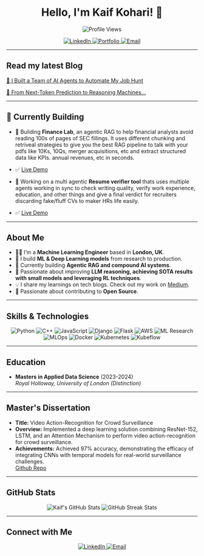 <h1 align="center">Hello, I'm Kaif Kohari! 👋</h1>

<p align="center">
  <img src="https://komarev.com/ghpvc/?username=Kaif10&style=flat-square&color=blue" alt="Profile Views"/>
</p>

<p align="center">
  <a href="https://www.linkedin.com/in/kaif-kohari-a34433190/">
    <img src="https://img.shields.io/badge/LinkedIn-Kaif%20Kohari-blue?style=for-the-badge&logo=linkedin" alt="LinkedIn"/>
  </a>
  <a href="https://kaif10.github.io/CV.pdf">
    <img src="https://img.shields.io/badge/Portfolio-Resume-green?style=for-the-badge&logo=About.me" alt="Portfolio"/>
  </a>
  <a href="mailto:kaifkohari10@gmail.com">
    <img src="https://img.shields.io/badge/Email-kaifkohari10@gmail.com-red?style=for-the-badge&logo=gmail" alt="Email"/>
  </a>
</p>

---

## Read my latest Blog 
[🔗 I Built a Team of AI Agents to Automate My Job Hunt](https://kaifkohari10.medium.com/i-built-a-team-of-ai-agents-to-automate-my-job-hunt-9f210c8a20b2)

[🔗 From Next-Token Prediction to Reasoning Machines...](https://kaifkohari10.medium.com/from-next-token-prediction-to-reasoning-machines-how-llms-evolved-beyond-simple-text-generation-to-ac7cd1709ae1)

---

## 🚧 Currently Building

- 🧠 Building **Finance Lab**, an agentic RAG to help financial analysts avoid reading 100s of pages of SEC fillings. It uses different chunking and retriveal strategies to give you the best RAG pipeline to talk with your pdfs like 10Ks, 10Qs, merger acquisitions, etc and extract structured data like KPIs. annual revenues, etc in seconds.  
- ✅ [Live Demo](http://financelab.click:8000/)

- 🧠 Working on a multi agentic **Resume verifier tool**  thats uses multiple agents working in sync to check writing quality, verify work experience, education, and other things and give a final verdict for recruiters discarding fake/fluff CVs to maker HRs life easily.
- ✅ [Live Demo](https://multi-agent-hr.streamlit.app/#cv-verifier-multi-agent-hr)


---

## About Me

- 👨‍💻 I’m a **Machine Learning Engineer** based in **London, UK**.
- 🔭 I build **ML & Deep Learning models** from research to production.
- 🚀 Currently building **Agentic RAG and compound AI systems**.
- 🚀 Passionate about improving **LLM reasoning, achieving SOTA results with small models and leveraging RL techniques**.
- 💡 I share my learnings on tech blogs. Check out my work on [Medium](https://medium.com/@kaifkohari10).
- 🤝 Passionate about contributing to **Open Source**.

---

## Skills & Technologies

<p align="center">
  <img src="https://img.shields.io/badge/Python-3776AB?style=for-the-badge&logo=python&logoColor=white" alt="Python"/>
  <img src="https://img.shields.io/badge/C++-00599C?style=for-the-badge&logo=cplusplus&logoColor=white" alt="C++"/>
  <img src="https://img.shields.io/badge/JavaScript-F7DF1E?style=for-the-badge&logo=javascript&logoColor=black" alt="JavaScript"/>
  <img src="https://img.shields.io/badge/Django-092E20?style=for-the-badge&logo=django&logoColor=white" alt="Django"/>
  <img src="https://img.shields.io/badge/Flask-000000?style=for-the-badge&logo=flask&logoColor=white" alt="Flask"/>
  <img src="https://img.shields.io/badge/AWS-232F3E?style=for-the-badge&logo=amazonaws&logoColor=white" alt="AWS"/>
  <img src="https://img.shields.io/badge/ML%20Research-FF69B4?style=for-the-badge&logo=data&logoColor=white" alt="ML Research"/>
  <img src="https://img.shields.io/badge/MLOps-6600CC?style=for-the-badge&logo=jenkins&logoColor=white" alt="MLOps"/>
  <img src="https://img.shields.io/badge/Docker-2496ED?style=for-the-badge&logo=docker&logoColor=white" alt="Docker"/>
  <img src="https://img.shields.io/badge/Kubernetes-326CE5?style=for-the-badge&logo=kubernetes&logoColor=white" alt="Kubernetes"/>
  <img src="https://img.shields.io/badge/Kubeflow-0080FF?style=for-the-badge&logo=&logoColor=white" alt="Kubeflow"/>
</p>

---

## Education

- **Masters in Applied Data Science** (2023-2024)  
  *Royal Holloway, University of London (Distinction)*

---


## Master's Dissertation

- **Title:** Video Action-Recognition for Crowd Surveillance  
- **Overview:** Implemented a deep learning solution combining ResNet-152, LSTM, and an Attention Mechanism to perform video action-recognition for crowd surveillance.  
- **Achievements:** Achieved 97% accuracy, demonstrating the efficacy of integrating CNNs with temporal models for real-world surveillance challenges.  
[Github Repo](https://github.com/Kaif10/Action-Recognition-in-Videos)

---



## GitHub Stats

<div align="center">
  <img src="https://github-readme-stats.vercel.app/api?username=Kaif10&show_icons=true&count_private=true&theme=radical" alt="Kaif's GitHub Stats"/>
  <img src="https://github-readme-streak-stats.herokuapp.com/?user=Kaif10&theme=radical" alt="GitHub Streak Stats"/>
</div>

---

## Connect with Me

<p align="center">
  <a href="https://www.linkedin.com/in/kaif-kohari-a34433190/">
    <img src="https://img.shields.io/badge/LinkedIn-Kaif%20Kohari-blue?style=for-the-badge&logo=linkedin" alt="LinkedIn"/>
  </a>
  <a href="mailto:kaifkohari10@gmail.com">
    <img src="https://img.shields.io/badge/Email-kaifkohari10@gmail.com-red?style=for-the-badge&logo=gmail" alt="Email"/>
  </a>
</p>

